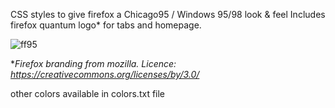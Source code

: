 CSS styles to give firefox a Chicago95 / Windows 95/98 look & feel
Includes firefox quantum logo* for tabs and homepage. 

![ff95](https://github.com/osem598/Firefox-98/assets/67332812/780f79d7-d26b-4129-be1c-6bb1b4a277ef)

**Firefox branding from mozilla. Licence: https://creativecommons.org/licenses/by/3.0/*

other colors available in colors.txt file
